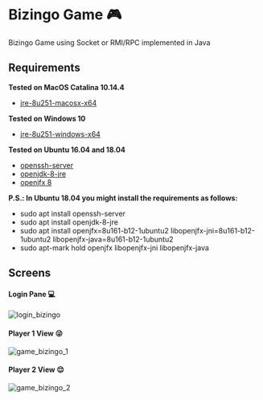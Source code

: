 # Bizingo Game :video_game:
Bizingo Game using Socket or RMI/RPC implemented in Java

## Requirements
**Tested on MacOS Catalina 10.14.4**
- [jre-8u251-macosx-x64](https://www.oracle.com/java/technologies/javase-jre8-downloads.html)

**Tested on Windows 10**
- [jre-8u251-windows-x64](https://www.oracle.com/java/technologies/javase-jre8-downloads.html)

**Tested on Ubuntu 16.04 and 18.04**
- [openssh-server](https://help.ubuntu.com/lts/serverguide/openssh-server.html)
- [openjdk-8-jre](https://openjdk.java.net/install/)
- [openjfx 8](https://wiki.openjdk.java.net/display/OpenJFX/Building+OpenJFX+8u)

**P.S.: In Ubuntu 18.04 you might install the requirements as follows:**
- sudo apt install openssh-server
- sudo apt install openjdk-8-jre
- sudo apt install openjfx=8u161-b12-1ubuntu2 libopenjfx-jni=8u161-b12-1ubuntu2 libopenjfx-java=8u161-b12-1ubuntu2
- sudo apt-mark hold openjfx libopenjfx-jni libopenjfx-java

## Screens

#### Login Pane :computer:
![login_bizingo](https://user-images.githubusercontent.com/19287934/76585173-7eab3480-64bc-11ea-8e4d-dd346ac5713f.png)

#### Player 1 View :stuck_out_tongue_winking_eye:
![game_bizingo_1](https://user-images.githubusercontent.com/19287934/74614502-1f454900-50f7-11ea-99f2-09ee9d8dffbf.png)

#### Player 2 View :relieved:
![game_bizingo_2](https://user-images.githubusercontent.com/19287934/74614484-00df4d80-50f7-11ea-9820-5ef55b57b058.png)
